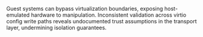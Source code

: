 Guest systems can bypass virtualization boundaries, exposing host-emulated hardware to manipulation. Inconsistent validation across virtio config write paths reveals undocumented trust assumptions in the transport layer, undermining isolation guarantees.
